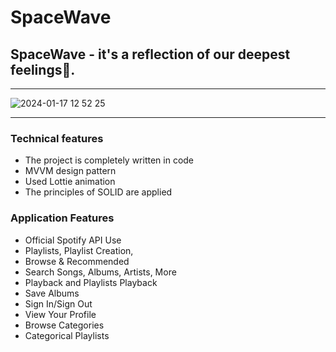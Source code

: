 # SpaceWave
## SpaceWave - it's a reflection of our deepest feelings🌊.
---
![2024-01-17 12 52 25](https://github.com/IlyaPugachv/SpaceWave/assets/126100191/40f2125b-fab3-475a-bc32-a1ee2fa69baa)
___
### Technical features
+ The project is completely written in code
+ MVVM design pattern
+ Used Lottie animation
+ The principles of SOLID are applied

### Application Features
+ Official Spotify API Use
+ Playlists, Playlist Creation,
+ Browse & Recommended
+ Search Songs, Albums, Artists, More
+ Playback and Playlists Playback
+ Save Albums
+ Sign In/Sign Out 
+ View Your Profile
+ Browse Categories
+ Categorical Playlists
